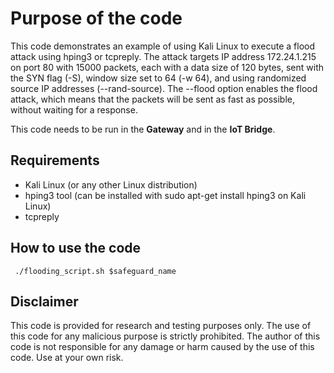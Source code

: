 # Purpose of the code
This code demonstrates an example of using Kali Linux to execute a flood attack using hping3 or tcpreply. The attack targets IP address 172.24.1.215 on port 80 with 15000 packets, each with a data size of 120 bytes, sent with the SYN flag (-S), window size set to 64 (-w 64), and using randomized source IP addresses (--rand-source). The --flood option enables the flood attack, which means that the packets will be sent as fast as possible, without waiting for a response.

This code needs to be run in the <b>Gateway</b> and in the <b>IoT Bridge</b>.

## Requirements
- Kali Linux (or any other Linux distribution)
- hping3 tool (can be installed with sudo apt-get install hping3 on Kali Linux)
- tcpreply

## How to use the code

``` ./flooding_script.sh $safeguard_name```

## Disclaimer
This code is provided for research and testing purposes only. The use of this code for any malicious purpose is strictly prohibited. The author of this code is not responsible for any damage or harm caused by the use of this code. Use at your own risk.
